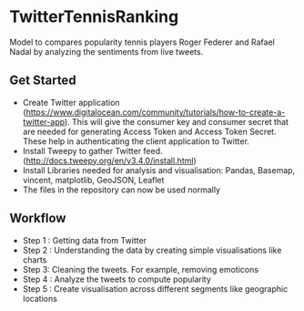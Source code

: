 # TwitterTennisRanking

Model to compares popularity tennis players Roger Federer and Rafael Nadal by analyzing the sentiments from live tweets. 

## Get Started

* Create Twitter application (https://www.digitalocean.com/community/tutorials/how-to-create-a-twitter-app). This will give the consumer key and consumer secret that are needed for generating Access Token and Access Token Secret. These help in authenticating the client application to Twitter.
* Install Tweepy to gather Twitter feed. (http://docs.tweepy.org/en/v3.4.0/install.html)
* Install Libraries needed for analysis and visualisation: Pandas, Basemap, vincent, matplotlib, GeoJSON, Leaflet
* The files in the repository can now be used normally

## Workflow

* Step 1 : Getting data from Twitter 
* Step 2 : Understanding the data by creating simple visualisations like charts
* Step 3:  Cleaning the tweets. For example, removing emoticons
* Step 4 : Analyze the tweets to compute popularity
* Step 5 : Create visualisation across different segments like geographic locations


